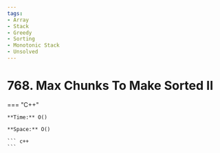 ```yaml
---
tags:
- Array
- Stack
- Greedy
- Sorting
- Monotonic Stack
- Unsolved
---
```



# 768. Max Chunks To Make Sorted II

=== "C++"

    **Time:** O()

    **Space:** O()

    ``` c++
    ```